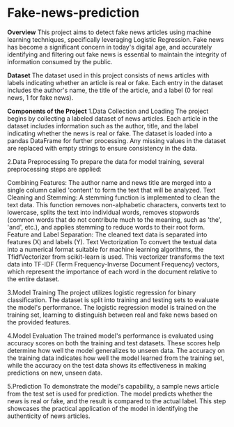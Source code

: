 # Fake-news-prediction

**Overview**
This project aims to detect fake news articles using machine learning techniques, specifically leveraging Logistic Regression. Fake news has become a significant concern in today's digital age, and accurately identifying and filtering out fake news is essential to maintain the integrity of information consumed by the public.

**Dataset**
The dataset used in this project consists of news articles with labels indicating whether an article is real or fake. Each entry in the dataset includes the author's name, the title of the article, and a label (0 for real news, 1 for fake news).

**Components of the Project**
1.Data Collection and Loading
The project begins by collecting a labeled dataset of news articles. Each article in the dataset includes information such as the author, title, and the label indicating whether the news is real or fake. The dataset is loaded into a pandas DataFrame for further processing. Any missing values in the dataset are replaced with empty strings to ensure consistency in the data.

2.Data Preprocessing
To prepare the data for model training, several preprocessing steps are applied:

Combining Features: The author name and news title are merged into a single column called 'content' to form the text that will be analyzed.
Text Cleaning and Stemming: A stemming function is implemented to clean the text data. This function removes non-alphabetic characters, converts text to lowercase, splits the text into individual words, removes stopwords (common words that do not contribute much to the meaning, such as 'the', 'and', etc.), and applies stemming to reduce words to their root form.
Feature and Label Separation: The cleaned text data is separated into features (X) and labels (Y).
Text Vectorization
To convert the textual data into a numerical format suitable for machine learning algorithms, the TfidfVectorizer from scikit-learn is used. This vectorizer transforms the text data into TF-IDF (Term Frequency-Inverse Document Frequency) vectors, which represent the importance of each word in the document relative to the entire dataset.

3.Model Training
The project utilizes logistic regression for binary classification. The dataset is split into training and testing sets to evaluate the model's performance. The logistic regression model is trained on the training set, learning to distinguish between real and fake news based on the provided features.

4.Model Evaluation
The trained model's performance is evaluated using accuracy scores on both the training and test datasets. These scores help determine how well the model generalizes to unseen data. The accuracy on the training data indicates how well the model learned from the training set, while the accuracy on the test data shows its effectiveness in making predictions on new, unseen data.

5.Prediction
To demonstrate the model's capability, a sample news article from the test set is used for prediction. The model predicts whether the news is real or fake, and the result is compared to the actual label. This step showcases the practical application of the model in identifying the authenticity of news articles.
